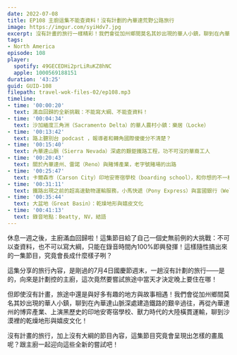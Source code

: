 ```yaml
---
date: 2022-07-08
title: EP108 主廚這集不能查資料！沒有計劃的內華達荒野公路旅行
image: https://imgur.com/syiHdv7.jpg
excerpt: 沒有計畫的旅行一樣精彩！我們會從加州鄉間莫名其妙出現的華人小鎮，聊到在內華達山脈深處建造鐵路的艱辛過往，再從內華達州的博弈產業、上演黑歷史的印地安寄宿學校、獸力時代的大陸橫貫運輸，聊到沙漠裡的乾燥地形與嬉皮文化。沒有計畫的旅行，加上沒有大綱的節目內容，就是這集最大的特色！
tags:
- North America
episode: 108
player:
  spotify: 49GECEDHi2prLiRuKZ8hNC
  apple: 1000569188151
duration: '43:25'
guid: GUID-108
filepath: travel-wok-files-02/ep108.mp3
timeline:
- time: '00:00:20'
  text: 滿血回歸的全新挑戰：不能寫大綱、不能查資料！
- time: '00:04:34'
  text: 沙加緬度三角洲（Sacramento Delta）的華人農村小鎮：樂居（Locke）
- time: '00:13:42'
  text: 路上聽別台 podcast ，報導者和轉角國際傻傻分不清楚？
- time: '00:15:40'
  text: 內華達山脈（Sierra Nevada）深處的艱鉅鐵路工程，功不可沒的華裔工人
- time: '00:20:43'
  text: 關於內華達州、雷諾（Reno）與賭博產業，老字號賭場的出路
- time: '00:25:47'
  text: 卡爾森市（Carson City）印地安寄宿學校（boarding school），和你想的不一樣
- time: '00:31:11'
  text: 鐵路出現之前的超高速動物運輸服務，小馬快遞（Pony Express）與富國銀行（Wells Fargo）
- time: '00:35:44'
  text: 大盆地（Great Basin）：乾燥地形與嬉皮文化
- time: '00:41:13'
  text: 錄音地點：Beatty, NV，結語
---
```

休息一週之後，主廚滿血回歸啦！這集節目給了自己一個史無前例的大挑戰：不可以查資料，也不可以寫大綱，只能在錄音時間內100%即興發揮！這樣隨性搞出來的一集節目，究竟會長成什麼樣子咧？

這集分享的旅行內容，是剛過的7月4日國慶節週末，一趟沒有計劃的旅行——是的，向來是計劃控的主廚，這次竟然要嘗試旅途中當天才決定晚上要住在哪！

但即使沒有計畫，旅途中還是與好多有趣的地方與故事相遇！我們會從加州鄉間莫名其妙出現的華人小鎮，聊到在內華達山脈深處建造鐵路的艱辛過往，再從內華達州的博弈產業、上演黑歷史的印地安寄宿學校、獸力時代的大陸橫貫運輸，聊到沙漠裡的乾燥地形與嬉皮文化！

沒有計畫的旅行，加上沒有大綱的節目內容，這集節目究竟會呈現出怎樣的畫風呢？跟主廚一起迎向這些全新的嘗試吧！
